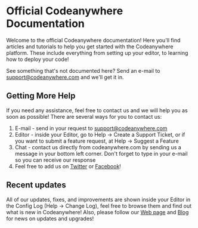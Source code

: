 # Official Codeanywhere Documentation
Welcome to the official Codeanywhere documentation! Here you'll find articles and tutorials to help you get started with the Codeanywhere platform. These include everything from setting up your editor, to learning how to deploy your code!

See something that's not documented here? Send an e-mail to [support@codeanywhere.com](mailto:support@codeanywhere.com) and we'll get it in.

## Getting More Help

If you need any assistance, feel free to contact us and we will help you as soon as possible! 
There are several ways for you to contact us:
  1. E-mail - send in your request to [support@codeanywhere.com](mailto:support@codeanywhere.com)
  2. Editor - inside your Editor, go to Help -> Create a Support Ticket, or if you want to submit a feature request, at Help -> Suggest a Feature
  3. Chat - contact us directly from codeanywhere.com by sending us a message in your bottom left corner. Don't forget to type in your e-mail so you can receive our response
  4. Feel free to add us on [Twitter](https://twitter.com/Codeanywhere) or [Facebook](https://www.facebook.com/Codeanywhere/)!

## Recent updates 

All of our updates, fixes, and improvements are shown inside your Editor in the Config Log (Help -> Change Log), feel free to browse them and find out what is new in Codeanywhere!
Also, please follow our [Web page](https://codeanywhere.com) and [Blog](https://blog.codeanywhere.com) for news on updates and upgrades! 